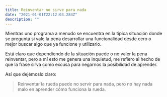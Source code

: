 ```yaml
---
title: Reinventar no sirve para nada
date: "2021-01-01T22:12:03.284Z"
description: ""
---
```


Mientras uno programa a menudo se encuentra en la típica situación donde se pregunta si vale la pena desarrollar una funcionalidad desde cero o mejor buscar algo que ya funcione y utilizarlo.

Está claro que dependiendo de la situación puede o no valer la pena reinventar, pero a mí esto me genera una inquietud, me refiero al hecho de que la frase sirva como excusa para negarnos la posibilidad de aprender.

Así que dejémoslo claro:

> Reinventar la rueda puede no servir para nada, pero no hay nada malo en aprender cómo funciona la rueda.
